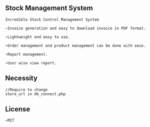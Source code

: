 ## Stock Management System
```
Incredible Stock Control Management System

~Invoice generation and easy to download invoice in PDF format.

~Lightweight and easy to use.

~Order management and product management can be done with ease.

~Report management.

~User wise view report.
```
## Necessity

```
//Require to change
store_url in db_connect.php

```
## License
```
~MIT
```
